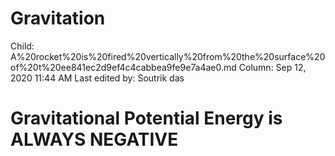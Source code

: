 # Gravitation

Child: A%20rocket%20is%20fired%20vertically%20from%20the%20surface%20of%20t%20ee841ec2d9ef4c4cabbea9fe9e7a4ae0.md
Column: Sep 12, 2020 11:44 AM
Last edited by: Soutrik das

# Gravitational Potential Energy is ALWAYS NEGATIVE